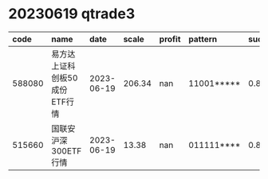 
# 20230619 qtrade3
 | code | name | date | scale | profit | pattern | success_rate | success_cnt | fund_cnt | 
 | :----- | :----- | :----- | :----- | :----- | :----- | :----- | :----- | :----- | 
 | 588080 | 易方达上证科创板50成份ETF行情 | 2023-06-19 | 206.34 | nan | 11001***** | 0.85 | 17 | 20 | 
 | 515660 | 国联安沪深300ETF行情 | 2023-06-19 | 13.38 | nan | 011111**** | 0.8333333333333334 | 10 | 12 | 
